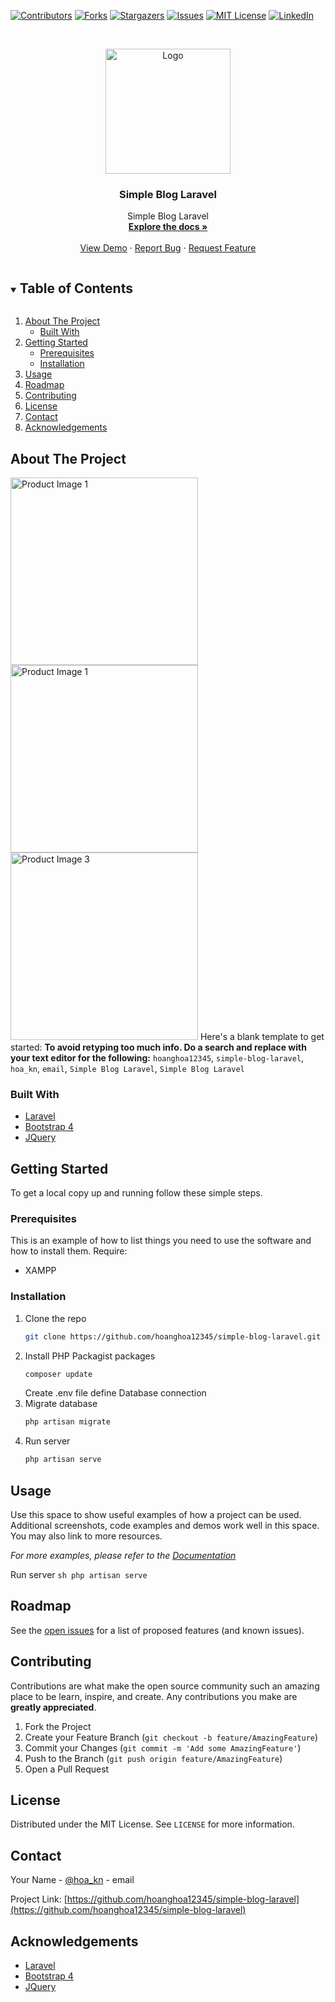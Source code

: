 <!--
*** Thanks for checking out the Best-README-Template. If you have a suggestion
*** that would make this better, please fork the repo and create a pull request
*** or simply open an issue with the tag "enhancement".
*** Thanks again! Now go create something AMAZING! :D
***
***
***
*** To avoid retyping too much info. Do a search and replace for the following:
*** hoanghoa12345, simple-blog-laravel, hoa_kn, email, Simple Blog Laravel, Simple Blog Laravel
-->



<!-- PROJECT SHIELDS -->
<!--
*** I'm using markdown "reference style" links for readability.
*** Reference links are enclosed in brackets [ ] instead of parentheses ( ).
*** See the bottom of this document for the declaration of the reference variables
*** for contributors-url, forks-url, etc. This is an optional, concise syntax you may use.
*** https://www.markdownguide.org/basic-syntax/#reference-style-links
-->
[![Contributors][contributors-shield]][contributors-url]
[![Forks][forks-shield]][forks-url]
[![Stargazers][stars-shield]][stars-url]
[![Issues][issues-shield]][issues-url]
[![MIT License][license-shield]][license-url]
[![LinkedIn][linkedin-shield]][linkedin-url]



<!-- PROJECT LOGO -->
<br />
<p align="center">
  <a href="https://github.com/hoanghoa12345/simple-blog-laravel">
    <img src="https://raw.githubusercontent.com/laravel/art/master/logo-lockup/5%20SVG/2%20CMYK/1%20Full%20Color/laravel-logolockup-cmyk-red.svg" alt="Logo" width="200" height="200">
  </a>

  <h3 align="center">Simple Blog Laravel</h3>

  <p align="center">
    Simple Blog Laravel
    <br />
    <a href="https://github.com/hoanghoa12345/simple-blog-laravel"><strong>Explore the docs »</strong></a>
    <br />
    <br />
    <a href="https://github.com/hoanghoa12345/simple-blog-laravel">View Demo</a>
    ·
    <a href="https://github.com/hoanghoa12345/simple-blog-laravel/issues">Report Bug</a>
    ·
    <a href="https://github.com/hoanghoa12345/simple-blog-laravel/issues">Request Feature</a>
  </p>
</p>



<!-- TABLE OF CONTENTS -->
<details open="open">
  <summary><h2 style="display: inline-block">Table of Contents</h2></summary>
  <ol>
    <li>
      <a href="#about-the-project">About The Project</a>
      <ul>
        <li><a href="#built-with">Built With</a></li>
      </ul>
    </li>
    <li>
      <a href="#getting-started">Getting Started</a>
      <ul>
        <li><a href="#prerequisites">Prerequisites</a></li>
        <li><a href="#installation">Installation</a></li>
      </ul>
    </li>
    <li><a href="#usage">Usage</a></li>
    <li><a href="#roadmap">Roadmap</a></li>
    <li><a href="#contributing">Contributing</a></li>
    <li><a href="#license">License</a></li>
    <li><a href="#contact">Contact</a></li>
    <li><a href="#acknowledgements">Acknowledgements</a></li>
  </ol>
</details>



<!-- ABOUT THE PROJECT -->
## About The Project

<img src="https://raw.githubusercontent.com/hoanghoa12345/simple-blog-laravel/main/sample/sample_1" alt="Product Image 1" width="300"><img src="https://raw.githubusercontent.com/hoanghoa12345/simple-blog-laravel/main/sample/sample_2" alt="Product Image 1" width="300"><img src="https://raw.githubusercontent.com/hoanghoa12345/simple-blog-laravel/main/sample/sample_1" alt="Product Image 3" width="300">
Here's a blank template to get started:
**To avoid retyping too much info. Do a search and replace with your text editor for the following:**
`hoanghoa12345`, `simple-blog-laravel`, `hoa_kn`, `email`, `Simple Blog Laravel`, `Simple Blog Laravel`


### Built With

* [Laravel](https://laravel.com/)
* [Bootstrap 4](https://getbootstrap.com/docs/4.0/getting-started/introduction/)
* [JQuery](https://jquery.com/)



<!-- GETTING STARTED -->
## Getting Started

To get a local copy up and running follow these simple steps.

### Prerequisites

This is an example of how to list things you need to use the software and how to install them.
Require:
* XAMPP

### Installation

1. Clone the repo
   ```sh
   git clone https://github.com/hoanghoa12345/simple-blog-laravel.git
   ```
2. Install PHP Packagist packages
   ```sh
   composer update
   ```
   Create .env file define Database connection
3. Migrate database
    ```sh
    php artisan migrate
    ```
5. Run server
    ```sh
    php artisan serve
    ```

<!-- USAGE EXAMPLES -->
## Usage

Use this space to show useful examples of how a project can be used. Additional screenshots, code examples and demos work well in this space. You may also link to more resources.

_For more examples, please refer to the [Documentation](https://example.com)_

Run server
    ```sh
    php artisan serve
    ```

<!-- ROADMAP -->
## Roadmap

See the [open issues](https://github.com/hoanghoa12345/simple-blog-laravel/issues) for a list of proposed features (and known issues).



<!-- CONTRIBUTING -->
## Contributing

Contributions are what make the open source community such an amazing place to be learn, inspire, and create. Any contributions you make are **greatly appreciated**.

1. Fork the Project
2. Create your Feature Branch (`git checkout -b feature/AmazingFeature`)
3. Commit your Changes (`git commit -m 'Add some AmazingFeature'`)
4. Push to the Branch (`git push origin feature/AmazingFeature`)
5. Open a Pull Request



<!-- LICENSE -->
## License

Distributed under the MIT License. See `LICENSE` for more information.



<!-- CONTACT -->
## Contact

Your Name - [@hoa_kn](https://twitter.com/hoa_kn) - email

Project Link: [https://github.com/hoanghoa12345/simple-blog-laravel](https://github.com/hoanghoa12345/simple-blog-laravel)



<!-- ACKNOWLEDGEMENTS -->
## Acknowledgements

* [Laravel](https://laravel.com/)
* [Bootstrap 4](https://getbootstrap.com/docs/4.0/getting-started/introduction/)
* [JQuery](https://jquery.com/)





<!-- MARKDOWN LINKS & IMAGES -->
<!-- https://www.markdownguide.org/basic-syntax/#reference-style-links -->
[contributors-shield]: https://img.shields.io/github/contributors/hoanghoa12345/simple-blog-laravel.svg?style=for-the-badge
[contributors-url]: https://github.com/hoanghoa12345/repo/graphs/contributors
[forks-shield]: https://img.shields.io/github/forks/hoanghoa12345/simple-blog-laravel.svg?style=for-the-badge
[forks-url]: https://github.com/hoanghoa12345/repo/network/members
[stars-shield]: https://img.shields.io/github/stars/hoanghoa12345/simple-blog-laravel.svg?style=for-the-badge
[stars-url]: https://github.com/hoanghoa12345/repo/stargazers
[issues-shield]: https://img.shields.io/github/issues/hoanghoa12345/simple-blog-laravel.svg?style=for-the-badge
[issues-url]: https://github.com/hoanghoa12345/repo/issues
[license-shield]: https://img.shields.io/github/license/hoanghoa12345/simple-blog-laravel.svg?style=for-the-badge
[license-url]: https://github.com/hoanghoa12345/repo/blob/master/LICENSE.txt
[linkedin-shield]: https://img.shields.io/badge/-LinkedIn-black.svg?style=for-the-badge&logo=linkedin&colorB=555
[linkedin-url]: https://linkedin.com/in/hoanghoa12345
